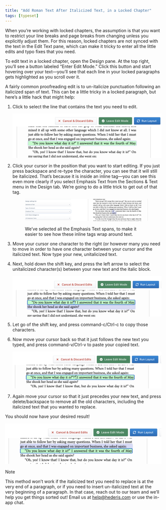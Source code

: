 ```yaml
---
title: "Add Roman Text After Italicized Text, in a Locked Chapter"
tags: [typeset]
---
```

 
<html><body><section data-type="chapter" class="hsecchapter" data-hederis-type="hsecchapter" id="unitalicize-text" data-pi-attrs="id: unitalicize-text; data-tags: typeset;" role="doc-chapter" data-tags="typeset" data-author-name=" " data-book-title=" " title="Add Roman Text After Italicized Text, in a Locked Chapter"><p class="hblkp" data-hederis-type="hblkp" id="pLWnTcs8m">When you&#8217;re working with locked chapters, the assumption is that you want to restrict your line breaks and page breaks from changing unless you explicitly adjust them. For this reason, locked chapters are not synced with the text in the Edit Text pane, which can make it tricky to enter all the little edits and typo fixes that you need.</p><p class="hblkp" data-hederis-type="hblkp" id="ppqM2hhxr">To edit text in a locked chapter, open the Design pane. At the top right, you&#8217;ll see a button labeled &#8220;Enter Edit Mode.&#8221; Click this button and start hovering over your text&#8212;you&#8217;ll see that each line in your locked paragraphs gets highlighted as you scroll over it.</p><p class="hblkp" data-hederis-type="hblkp" id="pzlMqx9bv">A fairly common proofreading edit is to un-italicize punctuation following an italicized span of text. This can be a little tricky in a locked paragraph, but here&#8217;s a little hack that might help:</p><ol class="hwprnumlist" data-hederis-type="hwprnumlist" id="p5PVjxInJ"><li class="hblkoli" data-hederis-type="hblkoli" id="lil1v7qxoU"><p class="hblkoli" data-hederis-type="hblklip" id="pyvZJow8T">Click to select the line that contains the text you need to edit.</p><img data-hederis-type="hblkimg" class="hblkimg" id="pw9SN2Eb1" src="/images/edit_ital_1.png" data-img-src="/images/edit_ital_1.png"/></li><li class="hblkoli" data-hederis-type="hblkoli" id="liKqTsh1UQ"><p class="hblkoli" data-hederis-type="hblklip" id="pPAK58PEe">Click your cursor in the position that you want to start editing. If you just press backspace and re-type the character, you can see that it will still be italicized. That&#8217;s because it is inside an inline tag&#8212;you can see this even more clearly if you select Emphasis Text from the Sections &amp; Text menu in the Design tab. We&#8217;re going to do a little trick to get out of that tag.</p><figure class="hwprfig" data-hederis-type="hwprfig" id="pRpcjTHoE"><img data-hederis-type="hblkimg" class="hblkimg" id="pbWEVW00U" src="/images/edit_ital_all_emphasis.png" data-img-src="/images/edit_ital_all_emphasis.png"/><p class="hblkcaption" data-hederis-type="hblkcaption" id="pUKtuMOxH">We&#8217;ve selected all the Emphasis Text spans, to make it easier to see how these inline tags wrap around text.</p></figure></li><li class="hblkoli" data-hederis-type="hblkoli" id="lijw7bMPj9"><p class="hblkoli" data-hederis-type="hblklip" id="pLJdIh2JA">Move your cursor one character to the right (or however many you need to move in order to have one character between your cursor and the italicized text. Now type your new, unitalicized text.</p></li><li class="hblkoli" data-hederis-type="hblkoli" id="lihQzxe8xG"><p class="hblkoli" data-hederis-type="hblklip" id="pwt0SFopy">Next, hold down the shift key, and press the left arrow to select the unitalicized character(s) between your new text and the italic block. </p><img data-hederis-type="hblkimg" class="hblkimg" id="pIfh7GNes" src="/images/edit_ital_2.png" data-img-src="/images/edit_ital_2.png"/></li><li class="hblkoli" data-hederis-type="hblkoli" id="liMd6IHfHE"><p class="hblkoli" data-hederis-type="hblklip" id="portwr2OL">Let go of the shift key, and press command-c/Ctrl-c to copy those characters.</p></li><li class="hblkoli" data-hederis-type="hblkoli" id="litTfQPp97"><p class="hblkoli" data-hederis-type="hblklip" id="pYBQa7YQ6">Now move your cursor back so that it just follows the new text you typed, and press command-v/Ctrl-v to paste your copied text.</p><img data-hederis-type="hblkimg" class="hblkimg" id="pRXP530ME" src="/images/edit_ital_3.png" data-img-src="/images/edit_ital_3.png"/></li><li class="hblkoli" data-hederis-type="hblkoli" id="liIpczeqHb"><p class="hblkoli" data-hederis-type="hblklip" id="puLVPiJEe">Again move your cursor so that it just precedes your new text, and press delete/backspace to remove all the old characters, including the italicized text that you wanted to replace.</p></li></ol><p class="hblkp" data-hederis-type="hblkp" id="pY0BmcMoE">You should now have your desired result!</p><img data-hederis-type="hblkimg" class="hblkimg" id="pUhStReTs" src="/images/edit_ital_4.png" data-img-src="/images/edit_ital_4.png"/><aside class="hwprbox box" data-hederis-type="hwprbox" id="pbSpwcSdE" data-type="sidebar"><p class="hblktype" data-hederis-type="hblktype" id="pLJHRMhIi">Note</p><p class="hblkp" data-hederis-type="hblkp" id="pZNeX1KHI">This method won&#8217;t work if the italicized text you need to replace is at the very end of a paragraph, or if you need to insert un-italicized text at the very beginning of a paragraph. In that case, reach out to our team and we&#8217;ll help you get things sorted out! Email us at <a href="mailto:help@hederis.com" class="hspana" data-hederis-type="hspana" id="p0NUcdUNf">help@hederis.com</a> or use the in-app chat.</p></aside></section></body></html>
